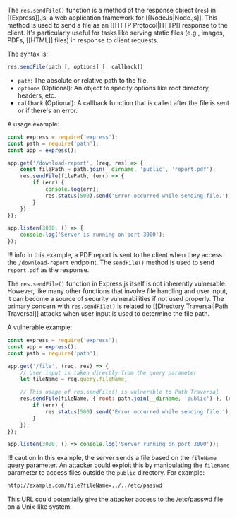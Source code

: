 The `res.sendFile()` function is a method of the response object (`res`) in [[Express]].js, a web application framework for [[NodeJs|Node.js]]. This method is used to send a file as an [[HTTP Protocol|HTTP]] response to the client. It's particularly useful for tasks like serving static files (e.g., images, PDFs, [[HTML]] files) in response to client requests.

The syntax is:

```js
res.sendFile(path [, options] [, callback])
```

- `path`: The absolute or relative path to the file.
- `options` (Optional): An object to specify options like root directory, headers, etc.
- `callback` (Optional): A callback function that is called after the file is sent or if there's an error.

A usage example:

```js
const express = require('express');
const path = require('path');
const app = express();

app.get('/download-report', (req, res) => {
    const filePath = path.join(__dirname, 'public', 'report.pdf');
    res.sendFile(filePath, (err) => {
        if (err) {
            console.log(err);
            res.status(500).send('Error occurred while sending file.');
        }
    });
});

app.listen(3000, () => {
    console.log('Server is running on port 3000');
});
```

!!! info
    In this example, a PDF report is sent to the client when they access the `/download-report` endpoint. The `sendFile()` method is used to send `report.pdf` as the response.

  
The `res.sendFile()` function in Express.js itself is not inherently vulnerable. However, like many other functions that involve file handling and user input, it can become a source of security vulnerabilities if not used properly. The primary concern with `res.sendFile()` is related to [[Directory Traversal|Path Traversal]] attacks when user input is used to determine the file path.

A vulnerable example:

```js
const express = require('express');
const app = express();
const path = require('path');

app.get('/file', (req, res) => {
    // User input is taken directly from the query parameter
    let fileName = req.query.fileName;

    // This usage of res.sendFile() is vulnerable to Path Traversal
    res.sendFile(fileName, { root: path.join(__dirname, 'public') }, (err) => {
        if (err) {
            res.status(500).send('Error occurred while sending file.');
        }
    });
});

app.listen(3000, () => console.log('Server running on port 3000'));
```

!!! caution
    In this example, the server sends a file based on the `fileName` query parameter. An attacker could exploit this by manipulating the `fileName` parameter to access files outside the `public` directory. For example:

```bash
http://example.com/file?fileName=../../etc/passwd
```

This URL could potentially give the attacker access to the /etc/passwd file on a Unix-like system.